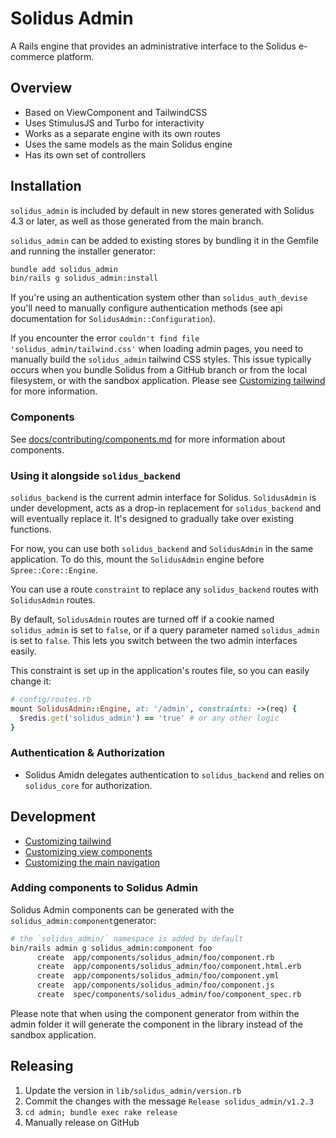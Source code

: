 # Solidus Admin

A Rails engine that provides an administrative interface to the Solidus e-commerce platform.

## Overview

- Based on ViewComponent and TailwindCSS
- Uses StimulusJS and Turbo for interactivity
- Works as a separate engine with its own routes
- Uses the same models as the main Solidus engine
- Has its own set of controllers

## Installation

`solidus_admin` is included by default in new stores generated with Solidus 4.3 or later, as well as those generated from the main branch.

`solidus_admin` can be added to existing stores by bundling it in the Gemfile and running the installer generator:

```bash
bundle add solidus_admin
bin/rails g solidus_admin:install
```

If you're using an authentication system other than `solidus_auth_devise` you'll need to manually configure authentication methods (see api documentation for `SolidusAdmin::Configuration`).

If you encounter the error `couldn't find file 'solidus_admin/tailwind.css'` when loading admin pages, you need to manually build the `solidus_admin` tailwind CSS styles.
This issue typically occurs when you bundle Solidus from a GitHub branch or from the local filesystem, or with the sandbox application.
Please see [Customizing tailwind](docs/tailwindcss.md) for more information.

### Components

See [docs/contributing/components.md](docs/components.md) for more information about components.

### Using it alongside `solidus_backend`

`solidus_backend` is the current admin interface for Solidus. `SolidusAdmin` is under development, acts as a drop-in replacement for `solidus_backend` and will eventually replace it. It's designed to gradually take over existing functions.

For now, you can use both `solidus_backend` and `SolidusAdmin` in the same application. To do this, mount the `SolidusAdmin` engine before `Spree::Core::Engine`.

You can use a route `constraint` to replace any `solidus_backend` routes with `SolidusAdmin` routes.

By default, `SolidusAdmin` routes are turned off if a cookie named `solidus_admin` is set to `false`, or if a query parameter named `solidus_admin` is set to `false`. This lets you switch between the two admin interfaces easily.

This constraint is set up in the application's routes file, so you can easily change it:

```ruby
# config/routes.rb
mount SolidusAdmin::Engine, at: '/admin', constraints: ->(req) {
  $redis.get('solidus_admin') == 'true' # or any other logic
}
```

### Authentication & Authorization

- Solidus Amidn delegates authentication to `solidus_backend` and relies on `solidus_core` for authorization.

## Development

- [Customizing tailwind](docs/tailwindcss.md)
- [Customizing view components](docs/customizing_components.md)
- [Customizing the main navigation](docs/menu_items.md)

### Adding components to Solidus Admin

Solidus Admin components can be generated with the `solidus_admin:component`generator:

```bash
# the `solidus_admin/` namespace is added by default
bin/rails admin g solidus_admin:component foo
      create  app/components/solidus_admin/foo/component.rb
      create  app/components/solidus_admin/foo/component.html.erb
      create  app/components/solidus_admin/foo/component.yml
      create  app/components/solidus_admin/foo/component.js
      create  spec/components/solidus_admin/foo/component_spec.rb
```

Please note that when using the component generator from within the admin folder it will generate the component in the library
instead of the sandbox application.

## Releasing

1. Update the version in `lib/solidus_admin/version.rb`
2. Commit the changes with the message `Release solidus_admin/v1.2.3`
3. `cd admin; bundle exec rake release`
4. Manually release on GitHub
